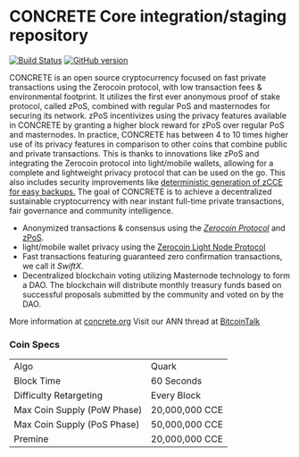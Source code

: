 CONCRETE Core integration/staging repository
=====================================

[![Build Status](https://travis-ci.org/CONCRETE-Project/CONCRETE.svg?branch=master)](https://travis-ci.org/CONCRETE-Project/CONCRETE) [![GitHub version](https://badge.fury.io/gh/CONCRETE-Project%2FCONCRETE.svg)](https://badge.fury.io/gh/CONCRETE-Project%2FCONCRETE)

CONCRETE is an open source cryptocurrency focused on fast private transactions using the Zerocoin protocol, with low transaction fees & environmental footprint.  It utilizes the first ever anonymous proof of stake protocol, called zPoS, combined with regular PoS and masternodes for securing its network. zPoS incentivizes using the privacy features available in CONCRETE by granting a higher block reward for zPoS over regular PoS and masternodes. In practice, CONCRETE has between 4 to 10 times higher use of its privacy features in comparison to other coins that combine public and private transactions. This is thanks to innovations like zPoS and integrating the Zerocoin protocol into light/mobile wallets, allowing for a complete and lightweight privacy protocol that can be used on the go. This also includes security improvements like [deterministic generation of zCCE for easy backups.](https://www.reddit.com/r/concrete/comments/8gbjf7/how_to_use_deterministic_zerocoin_generation/)
The goal of CONCRETE is to achieve a decentralized sustainable cryptocurrency with near instant full-time private transactions, fair governance and community intelligence.
- Anonymized transactions & consensus using the [_Zerocoin Protocol_](http://www.concrete.org/zcce) and [zPoS](https://concrete.org/zpos/).
- light/mobile wallet privacy using the [Zerocoin Light Node Protocol](https://concrete.org/wp-content/uploads/2018/11/Zerocoin_Light_Node_Protocol.pdf)
- Fast transactions featuring guaranteed zero confirmation transactions, we call it _SwiftX_.
- Decentralized blockchain voting utilizing Masternode technology to form a DAO. The blockchain will distribute monthly treasury funds based on successful proposals submitted by the community and voted on by the DAO.

More information at [concrete.org](http://www.concrete.org) Visit our ANN thread at [BitcoinTalk](http://www.bitcointalk.org/index.php?topic=1262920)

### Coin Specs
<table>
<tr><td>Algo</td><td>Quark</td></tr>
<tr><td>Block Time</td><td>60 Seconds</td></tr>
<tr><td>Difficulty Retargeting</td><td>Every Block</td></tr>
<tr><td>Max Coin Supply (PoW Phase)</td><td>20,000,000 CCE</td></tr>
<tr><td>Max Coin Supply (PoS Phase)</td><td>50,000,000 CCE</td></tr>
<tr><td>Premine</td><td>20,000,000 CCE</td></tr>
</table>

